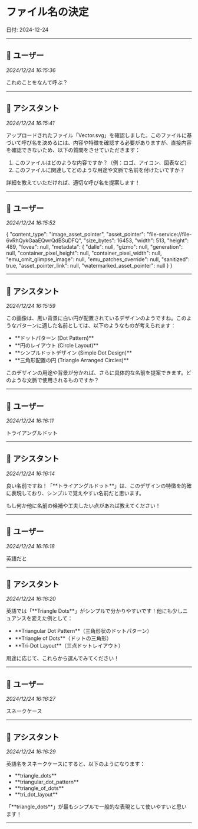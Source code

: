 # ファイル名の決定

日付: 2024-12-24

---

## 👤 ユーザー
*2024/12/24 16:15:36*

これのことをなんて呼ぶ？

---

## 🤖 アシスタント
*2024/12/24 16:15:41*

アップロードされたファイル「Vector.svg」を確認しました。このファイルに基づいて呼び名を決めるには、内容や特徴を確認する必要がありますが、直接内容を確認できないため、以下の質問をさせていただきます：

1. このファイルはどのような内容ですか？（例：ロゴ、アイコン、図表など）
2. このファイルに関連してどのような用途や文脈で名前を付けたいですか？

詳細を教えていただければ、適切な呼び名を提案します！

---

## 👤 ユーザー
*2024/12/24 16:15:52*

{
  "content\_type": "image\_asset\_pointer",
  "asset\_pointer": "file-service://file-6vRhQykGaaEQwrQdBSuDFQ",
  "size\_bytes": 16453,
  "width": 513,
  "height": 489,
  "fovea": null,
  "metadata": {
    "dalle": null,
    "gizmo": null,
    "generation": null,
    "container\_pixel\_height": null,
    "container\_pixel\_width": null,
    "emu\_omit\_glimpse\_image": null,
    "emu\_patches\_override": null,
    "sanitized": true,
    "asset\_pointer\_link": null,
    "watermarked\_asset\_pointer": null
  }
}

---

## 🤖 アシスタント
*2024/12/24 16:15:59*

この画像は、黒い背景に白い円が配置されているデザインのようですね。このようなパターンに適した名前としては、以下のようなものが考えられます：

- \*\*ドットパターン (Dot Pattern)\*\*
- \*\*円のレイアウト (Circle Layout)\*\*
- \*\*シンプルドットデザイン (Simple Dot Design)\*\*
- \*\*三角形配置の円 (Triangle Arranged Circles)\*\*

このデザインの用途や背景が分かれば、さらに具体的な名前を提案できます。どのような文脈で使用されるものですか？

---

## 👤 ユーザー
*2024/12/24 16:16:11*

トライアングルドット

---

## 🤖 アシスタント
*2024/12/24 16:16:14*

良い名前ですね！「\*\*トライアングルドット\*\*」は、このデザインの特徴を的確に表現しており、シンプルで覚えやすい名前だと思います。

もし何か他に名前の候補や工夫したい点があれば教えてください！

---

## 👤 ユーザー
*2024/12/24 16:16:18*

英語だと

---

## 🤖 アシスタント
*2024/12/24 16:16:20*

英語では「\*\*Triangle Dots\*\*」がシンプルで分かりやすいです！他にも少しニュアンスを変えた例として：

- \*\*Triangular Dot Pattern\*\*（三角形状のドットパターン）
- \*\*Triangle of Dots\*\*（ドットの三角形）
- \*\*Tri-Dot Layout\*\*（三点ドットレイアウト）

用途に応じて、これらから選んでみてください！

---

## 👤 ユーザー
*2024/12/24 16:16:27*

スネークケース

---

## 🤖 アシスタント
*2024/12/24 16:16:29*

英語名をスネークケースにすると、以下のようになります：

- \*\*triangle\_dots\*\*
- \*\*triangular\_dot\_pattern\*\*
- \*\*triangle\_of\_dots\*\*
- \*\*tri\_dot\_layout\*\*

「\*\*triangle\_dots\*\*」が最もシンプルで一般的な表現として使いやすいと思います！

---
